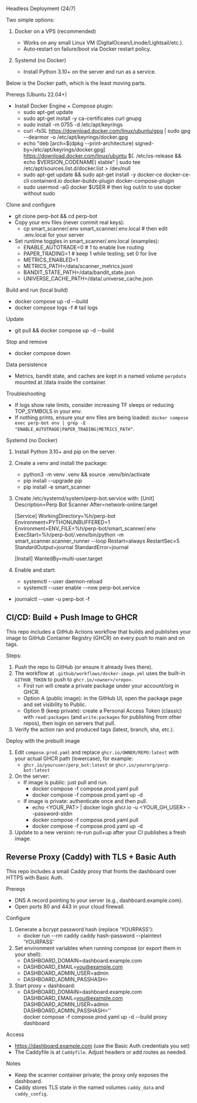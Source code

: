 Headless Deployment (24/7)

Two simple options:

1) Docker on a VPS (recommended)
   - Works on any small Linux VM (DigitalOcean/Linode/Lightsail/etc.).
   - Auto‑restart on failure/boot via Docker restart policy.

2) Systemd (no Docker)
   - Install Python 3.10+ on the server and run as a service.

Below is the Docker path, which is the least moving parts.

Prereqs (Ubuntu 22.04+)
- Install Docker Engine + Compose plugin:
  - sudo apt-get update
  - sudo apt-get install -y ca-certificates curl gnupg
  - sudo install -m 0755 -d /etc/apt/keyrings
  - curl -fsSL https://download.docker.com/linux/ubuntu/gpg | sudo gpg --dearmor -o /etc/apt/keyrings/docker.gpg
  - echo "deb [arch=$(dpkg --print-architecture) signed-by=/etc/apt/keyrings/docker.gpg] https://download.docker.com/linux/ubuntu $(. /etc/os-release && echo $VERSION_CODENAME) stable" | sudo tee /etc/apt/sources.list.d/docker.list > /dev/null
  - sudo apt-get update && sudo apt-get install -y docker-ce docker-ce-cli containerd.io docker-buildx-plugin docker-compose-plugin
  - sudo usermod -aG docker $USER  # then log out/in to use docker without sudo

Clone and configure
- git clone <your-repo> perp-bot && cd perp-bot
- Copy your env files (never commit real keys):
  - cp smart_scanner/.env smart_scanner/.env.local  # then edit .env.local for your server
- Set runtime toggles in smart_scanner/.env.local (examples):
  - ENABLE_AUTOTRADE=0          # 1 to enable live routing
  - PAPER_TRADING=1             # keep 1 while testing; set 0 for live
  - METRICS_ENABLED=1
  - METRICS_PATH=/data/scanner_metrics.jsonl
  - BANDIT_STATE_PATH=/data/bandit_state.json
  - UNIVERSE_CACHE_PATH=/data/.universe_cache.json

Build and run (local build)
- docker compose up -d --build
- docker compose logs -f    # tail logs

Update
- git pull && docker compose up -d --build

Stop and remove
- docker compose down

Data persistence
- Metrics, bandit state, and caches are kept in a named volume `perpdata` mounted at /data inside the container.

Troubleshooting
- If logs show rate limits, consider increasing TF sleeps or reducing TOP_SYMBOLS in your env.
- If nothing prints, ensure your env files are being loaded: `docker compose exec perp-bot env | grep -E "ENABLE_AUTOTRADE|PAPER_TRADING|METRICS_PATH"`.

Systemd (no Docker)
1) Install Python 3.10+ and pip on the server.
2) Create a venv and install the package:
   - python3 -m venv .venv && source .venv/bin/activate
   - pip install --upgrade pip
   - pip install -e smart_scanner
3) Create /etc/systemd/system/perp-bot.service with:
   [Unit]
   Description=Perp Bot Scanner
   After=network-online.target

   [Service]
   WorkingDirectory=%h/perp-bot
   Environment=PYTHONUNBUFFERED=1
   Environment=ENV_FILE=%h/perp-bot/smart_scanner/.env
   ExecStart=%h/perp-bot/.venv/bin/python -m smart_scanner.scanner_runner --loop
   Restart=always
   RestartSec=5
   StandardOutput=journal
   StandardError=journal

   [Install]
   WantedBy=multi-user.target

4) Enable and start:
   - systemctl --user daemon-reload
   - systemctl --user enable --now perp-bot.service
- journalctl --user -u perp-bot -f


CI/CD: Build + Push Image to GHCR
----------------------------------
This repo includes a GitHub Actions workflow that builds and publishes your image to GitHub Container Registry (GHCR) on every push to main and on tags.

Steps:
1) Push the repo to GitHub (or ensure it already lives there).
2) The workflow at `.github/workflows/docker-image.yml` uses the built-in `GITHUB_TOKEN` to push to `ghcr.io/<owner>/<repo>`.
   - First run will create a private package under your account/org in GHCR.
   - Option A (public image): in the GitHub UI, open the package page and set visibility to Public.
   - Option B (keep private): create a Personal Access Token (classic) with `read:packages` (and `write:packages` for publishing from other repos), then login on servers that pull.
3) Verify the action ran and produced tags (latest, branch, sha, etc.).

Deploy with the prebuilt image
1) Edit `compose.prod.yaml` and replace `ghcr.io/OWNER/REPO:latest` with your actual GHCR path (lowercase), for example:
   - `ghcr.io/youruser/perp_bot:latest` or `ghcr.io/yourorg/perp-bot:latest`
2) On the server:
   - If image is public: just pull and run.
     - docker compose -f compose.prod.yaml pull
     - docker compose -f compose.prod.yaml up -d
   - If image is private: authenticate once and then pull.
     - echo <YOUR_PAT> | docker login ghcr.io -u <YOUR_GH_USER> --password-stdin
     - docker compose -f compose.prod.yaml pull
     - docker compose -f compose.prod.yaml up -d
3) Update to a new version: re-run pull+up after your CI publishes a fresh image.


Reverse Proxy (Caddy) with TLS + Basic Auth
-------------------------------------------
This repo includes a small Caddy proxy that fronts the dashboard over HTTPS with Basic Auth.

Prereqs
- DNS A record pointing to your server (e.g., dashboard.example.com).
- Open ports 80 and 443 in your cloud firewall.

Configure
1) Generate a bcrypt password hash (replace 'YOURPASS'):
   - docker run --rm caddy caddy hash-password --plaintext 'YOURPASS'
2) Set environment variables when running compose (or export them in your shell):
   - DASHBOARD_DOMAIN=dashboard.example.com
   - DASHBOARD_EMAIL=you@example.com
   - DASHBOARD_ADMIN_USER=admin
   - DASHBOARD_ADMIN_PASSHASH=<paste bcrypt hash>
3) Start proxy + dashboard:
   - DASHBOARD_DOMAIN=dashboard.example.com \
     DASHBOARD_EMAIL=you@example.com \
     DASHBOARD_ADMIN_USER=admin \
     DASHBOARD_ADMIN_PASSHASH='<bcrypt>' \
     docker compose -f compose.prod.yaml up -d --build proxy dashboard

Access
- https://dashboard.example.com (use the Basic Auth credentials you set)
- The Caddyfile is at `Caddyfile`. Adjust headers or add routes as needed.

Notes
- Keep the scanner container private; the proxy only exposes the dashboard.
- Caddy stores TLS state in the named volumes `caddy_data` and `caddy_config`.
